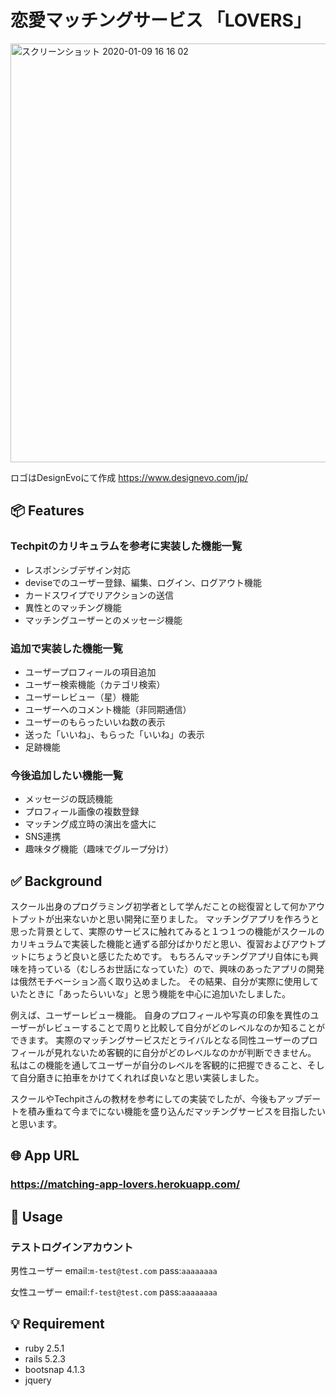 # 恋愛マッチングサービス 「LOVERS」

<img width="670" alt="スクリーンショット 2020-01-09 16 16 02" src="https://user-images.githubusercontent.com/56910235/72861648-edb2ab00-3d0d-11ea-9676-e322749300ff.png">

ロゴはDesignEvoにて作成 https://www.designevo.com/jp/

## 📦 Features


### Techpitのカリキュラムを参考に実装した機能一覧
- レスポンシブデザイン対応
- deviseでのユーザー登録、編集、ログイン、ログアウト機能
- カードスワイプでリアクションの送信
- 異性とのマッチング機能
- マッチングユーザーとのメッセージ機能

### 追加で実装した機能一覧
- ユーザープロフィールの項目追加
- ユーザー検索機能（カテゴリ検索）
- ユーザーレビュー（星）機能
- ユーザーへのコメント機能（非同期通信）
- ユーザーのもらったいいね数の表示
- 送った「いいね」、もらった「いいね」の表示
- 足跡機能

### 今後追加したい機能一覧
- メッセージの既読機能
- プロフィール画像の複数登録
- マッチング成立時の演出を盛大に
- SNS連携
- 趣味タグ機能（趣味でグループ分け）


## :white_check_mark: Background
スクール出身のプログラミング初学者として学んだことの総復習として何かアウトプットが出来ないかと思い開発に至りました。
マッチングアプリを作ろうと思った背景として、実際のサービスに触れてみると１つ１つの機能がスクールのカリキュラムで実装した機能と通ずる部分ばかりだと思い、復習およびアウトプットにちょうど良いと感じたためです。
もちろんマッチングアプリ自体にも興味を持っている（むしろお世話になっていた）ので、興味のあったアプリの開発は俄然モチベーション高く取り込めました。
その結果、自分が実際に使用していたときに「あったらいいな」と思う機能を中心に追加いたしました。

例えば、ユーザーレビュー機能。
自身のプロフィールや写真の印象を異性のユーザーがレビューすることで周りと比較して自分がどのレベルなのか知ることができます。
実際のマッチングサービスだとライバルとなる同性ユーザーのプロフィールが見れないため客観的に自分がどのレベルなのかが判断できません。
私はこの機能を通してユーザーが自分のレベルを客観的に把握できること、そして自分磨きに拍車をかけてくれれば良いなと思い実装しました。

スクールやTechpitさんの教材を参考にしての実装でしたが、今後もアップデートを積み重ねて今までにない機能を盛り込んだマッチングサービスを目指したいと思います。


## 🌐 App URL

### **https://matching-app-lovers.herokuapp.com/**  

## 💬 Usage
### テストログインアカウント

男性ユーザー
email:`m-test@test.com`
pass:`aaaaaaaa`

女性ユーザー
email:`f-test@test.com`
pass:`aaaaaaaa`
 

## :bulb: Requirement
* ruby 2.5.1
* rails 5.2.3
* bootsnap 4.1.3
* jquery